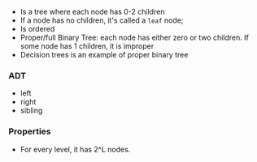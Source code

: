 * Is a tree where each node has 0-2 children
* If a node has no children, it's called a `leaf` node;
* Is ordered
* Proper/full Binary Tree: each node has either zero or two children. If some node has 1 children, it is improper
* Decision trees is an example of proper binary tree

### ADT

* left
* right
* sibling

### Properties

* For every level, it has 2^L nodes.
